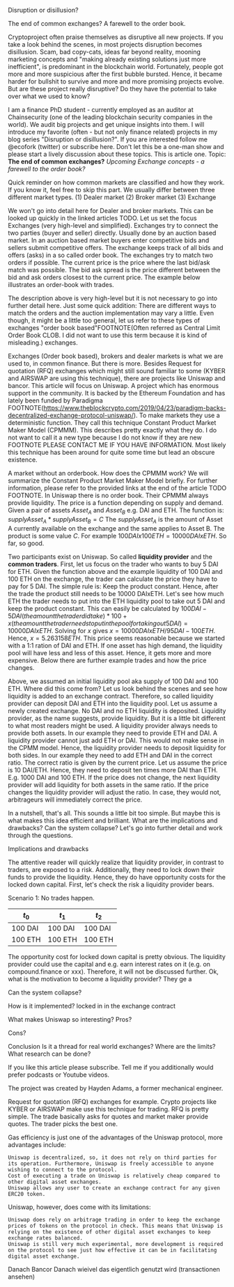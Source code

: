  Disruption or disillusion? 

The end of common exchanges?
A farewell to the order book.

Cryptoproject often praise themselves as disruptive all new projects. If you take a look behind the scenes, in most projects disruption becomes disillusion. Scam, bad copy-cats, ideas far beyond reality, mooning marketing concepts and "making already existing solutions just more inefficient", is predominant in the blockchain world. Fortunately, people got more and more suspicious after the first bubble bursted. Hence, it became harder for bullshit to survive and more and more promising projects evolve. But are these project really disruptive? Do they have the potential to take over what we used to know? 

I am a finance PhD student - currently employed as an auditor at Chainsecurity (one of the leading blockchain security companies in the world). We audit big projects and get unique insights into them. I will introduce my favorite (often - but not only finance related) projects in my blog series "Disruption or disillusion?". If you are interested follow me @ecofork (twitter) or subscribe here. Don't let this be a one-man show and please start a lively discussion about these topics. This is article one. Topic: **The end of common exchanges?** *Upcoming Exchange concepts - a farewell to the order book?*

Quick reminder on how common markets are classified and how they work. If you know it, feel free to skip this part. We usually differ between three different market types. 
(1) Dealer market
(2) Broker market
(3) Exchange

We won't go into detail here for Dealer and broker markets. This can be looked up quickly in the linked articles TODO. Let us set the focus Exchanges (very high-level and simplified). Exchanges try to connect the two parties (buyer and seller) directly. Usually done by an auction based market. In an auction based market buyers enter competitive bids and sellers submit competitive offers. The exchange keeps track of all bids and offers (asks) in a so called order book. The exchanges try to match two orders if possible. The current price is the price where the last bid/ask match was possible. The bid ask spread is the price different between the bid and ask orders closest to the current price.
The example below illustrates an order-book with trades.

<Illustration>

The description above is very high-level but it is not necessary to go into further detail here. Just some quick addition: There are different ways to match the orders and the auction implementation may vary a little. Even though, it might be a little too general, let us refer to these types of exchanges "order book based"FOOTNOTE(Often referred as Central Limit Order Book CLOB. I did not want to use this term because it is kind of misleading.) exchanges.

Exchanges (Order book based), brokers and dealer markets is what we are used to, in common finance. But there is more. Besides Request for quotation (RFQ) exchanges which might still sound familiar to some (KYBER and AIRSWAP are using this technique), there are projects like Uniswap and bancor. This article will focus on Uniswap. A project which has enormous support in the community. It is backed by the Ethereum Foundation and has lately been funded by Paradigma FOOTNOTE(https://www.theblockcrypto.com/2019/04/23/paradigm-backs-decentralized-exchange-protocol-uniswap/). To make markets they use a deterministic function. They call this technique Constant Product Market Maker Model (CPMMM). This describes pretty exactly what they do.
I do not want to call it a new type because I do not know if they are new FOOTNOTE PLEASE CONTACT ME IF YOU HAVE INFORMATION. Most likely this technique has been around for quite some time but lead an obscure existence. 

A market without an orderbook. How does the CPMMM work?
We will summarize the Constant Product Market Maker Model briefly. For further information, please refer to the provided links at the end of the article TODO FOOTNOTE. In Uniswap there is no order book. Their CPMMM always provide liquidity. The price is a function depending on supply and demand. Given a pair of assets $Asset_A$ and $Asset_B$ e.g. DAI and ETH. The function is:
$supplyAsset_A*supplyAsset_B=C$ The $supplyAsset_A$ is the amount of Asset A currently available on the exchange and the same applies to Asset B. The product is some value $C$. For example $100 DAI x 100 ETH = 10000 DAIxETH$. So far, so good.

Two participants exist on Uniswap. So called **liquidity provider** and the **common traders**. 
First, let us focus on the trader who wants to buy 5 DAI for ETH. Given the function above and the example liquidity of 100 DAI and 100 ETH on the exchange, the trader can calculate the price they have to pay for 5 DAI. The simple rule is: Keep the product constant. Hence, after the trade the product still needs to be 10000 DAIxETH. Let's see how much ETH the trader needs to put into the ETH liquidity pool to take out 5 DAI and keep the product constant. This can easily be calculated by $100 DAI - 5 DAI (the amount the trader did take) * 100 + x (the amount the trader needs to put in the pool for taking out 5 DAI) = 10000 DAIxETH$. Solving for $x$ gives $x = 10000 DAIxETH / 95 DAI - 100ETH$. Hence, $x = 5.263158 ETH$. This price seems reasonable because we started with a 1:1 ration of DAI and ETH. If one asset has high demand, the liquidity pool will have less and less of this asset. Hence, it gets more and more expensive.
Below there are further example trades and how the price changes.

<Illustration or Table>

Above, we assumed an initial liquidity pool aka supply of 100 DAI and 100 ETH. Where did this come from? Let us look behind the scenes and see how liquidity is added to an exchange contract. Therefore, so called liquidity provider can deposit DAI and ETH into the liquidity pool. Let us assume a newly created exchange. No DAI and no ETH liquidity is deposited. Liquidity provider, as the name suggests, provide liquidity. But it is a little bit different to what most readers might be used. A liquidity provider always needs to provide both assets. In our example they need to provide ETH and DAI.
A liquidity provider cannot just add ETH or DAI. This would not make sense in the CPMM model. Hence, the liquidity provider needs to deposit liquidity for both sides. In our example they need to add ETH and DAI in the correct ratio. The correct ratio is given by the current price. Let us assume the price is 10 DAI/ETH. Hence, they need to deposit ten times more DAI than ETH. E.g. 1000 DAI and 100 ETH. If the price does not change, the next liquidity provider will add liquidity for both assets in the same ratio. If the price changes the liquidity provider will adjust the ratio. In case, they would not, arbitrageurs will immediately correct the price. 

<Illustration>

In a nutshell, that's all. This sounds a little bit too simple. But maybe this is what makes this idea efficient and brilliant. What are the implications and drawbacks? Can the system collapse? Let's go into further detail and work through the questions. 

Implications and drawbacks

The attentive reader will quickly realize that liquidity provider, in contrast to traders, are exposed to a risk. Additionally, they need to lock down their funds to provide the liquidity. Hence, they do have opportunity costs for the locked down capital. First, let's check the risk a liquidity provider bears. 

Scenario 1:
     No trades happen. 

| $`t_0`$ | $`t_1`$ | $`t_2`$ |
| -------- | -------- | -------- |
| 100 DAI | 100 DAI | 100 DAI |
| 100 ETH | 100 ETH | 100 ETH |





The opportunity cost for locked down capital is pretty obvious. The liquidity provider could use the capital and e.g. earn interest rates on it (e.g. on compound.finance or xxx). Therefore, it will not be discussed further. Ok, what is the motivation to become a liquidity provider? They ge a 


Can the system collapse?

How is it implemented?
locked in in the exchange contract

What makes Uniswap so interesting? Pros?

Cons?

Conclusion
Is it a thread for real world exchanges? 
Where are the limits?
What research can be done?

If you like this article please subscribe. Tell me if you additionally would prefer podcasts or Youtube videos.



The project was created by Hayden Adams, a former mechanical engineer.

Request for quotation (RFQ) exchanges for example. Crypto projects like KYBER or AIRSWAP make use this technique for trading. RFQ is pretty simple. The trade basically asks for quotes and market maker provide quotes. The trader picks the best one.

Gas efficiency is just one of the advantages of the Uniswap protocol, more advantages include:

    Uniswap is decentralized, so, it does not rely on third parties for its operation. Furthermore, Uniswap is freely accessible to anyone wishing to connect to the protocol.
    Cost of executing a trade on Uniswap is relatively cheap compared to other digital asset exchanges.
    Uniswap allows any user to create an exchange contract for any given ERC20 token.

Uniswap, however, does come with its limitations:

    Uniswap does rely on arbitrage trading in order to keep the exchange prices of tokens on the protocol in check. This means that Uniswap is relying on the existence of other digital asset exchanges to keep exchange rates balanced.
    Uniswap is still very much experimental, more development is required on the protocol to see just how effective it can be in facilitating digital asset exchange.

Danach Bancor
Danach wieivel das eigentlich genutzt wird (transactionen ansehen)